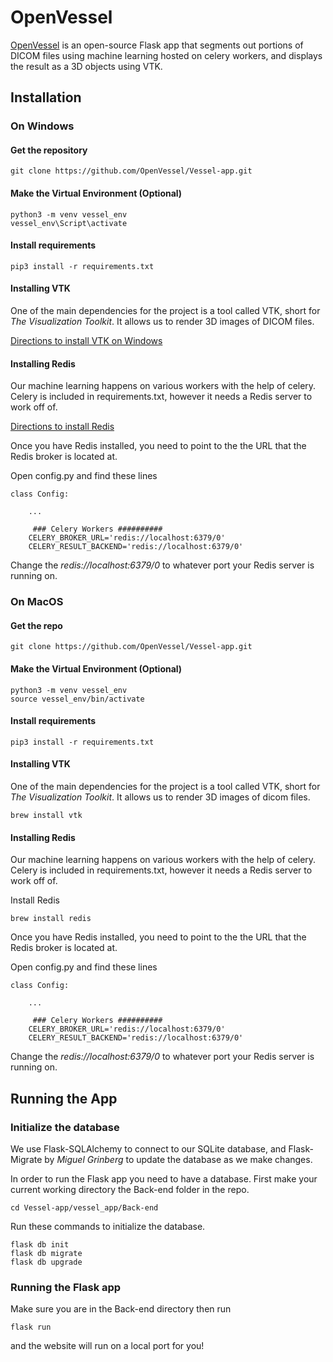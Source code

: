 # OpenVessel

[OpenVessel](http://openvessel.org/) is an open-source Flask app that segments out portions of DICOM files using machine learning hosted on celery workers, and displays the result as a 3D objects using VTK. 

## Installation

### On Windows 

#### Get the repository
```  
git clone https://github.com/OpenVessel/Vessel-app.git
```

#### Make the Virtual Environment (Optional)
```
python3 -m venv vessel_env  
vessel_env\Script\activate   
```  

#### Install requirements
```
pip3 install -r requirements.txt
```


#### Installing VTK
One of the main dependencies for the project is a tool called VTK, short for *The Visualization Toolkit*. It allows us to render 3D images of DICOM files.

[Directions to install VTK on Windows](https://vtk.org/Wiki/VTK/Building/Windows)

#### Installing Redis

Our machine learning happens on various workers with the help of celery. Celery is included in requirements.txt, however it needs a Redis server to work off of. 

[Directions to install Redis](https://redis.io/download)

Once you have Redis installed, you need to point to the the URL that the Redis broker is located at.

Open config.py and find these lines 

```
class Config: 

	...
	 
     ### Celery Workers ##########  
    CELERY_BROKER_URL='redis://localhost:6379/0'  
    CELERY_RESULT_BACKEND='redis://localhost:6379/0'
```
Change the *redis://localhost:6379/0* to whatever port your Redis server is running on.

### On MacOS

#### Get the repo  
```  
git clone https://github.com/OpenVessel/Vessel-app.git 
```

#### Make the Virtual Environment (Optional)
```
python3 -m venv vessel_env  
source vessel_env/bin/activate   
```  

#### Install requirements
```
pip3 install -r requirements.txt
```

#### Installing VTK
One of the main dependencies for the project is a tool called VTK, short for *The Visualization Toolkit*. It allows us to render 3D images of dicom files. 

```
brew install vtk
```

#### Installing Redis

Our machine learning happens on various workers with the help of celery. Celery is included in requirements.txt, however it needs a Redis server to work off of. 

Install Redis
```
brew install redis
```

Once you have Redis installed, you need to point to the the URL that the Redis broker is located at.

Open config.py and find these lines 

```
class Config:  

	...

     ### Celery Workers ##########  
    CELERY_BROKER_URL='redis://localhost:6379/0'  
    CELERY_RESULT_BACKEND='redis://localhost:6379/0'
```
Change the *redis://localhost:6379/0* to whatever port your Redis server is running on.

## Running the App

### Initialize the database

We use Flask-SQLAlchemy to connect to our SQLite database, and Flask-Migrate by _Miguel Grinberg_ to update the database as we make changes. 

In order to run the Flask app you need to have a database. 
First make your current working directory the Back-end folder in the repo. 
```
cd Vessel-app/vessel_app/Back-end
```
Run these commands to initialize the database.

```
flask db init
flask db migrate
flask db upgrade
```
### Running the Flask app

Make sure you are in the Back-end directory then run
```
flask run
```
and the website will run on a local port for you!

